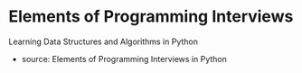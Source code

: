 # Elements of Programming Interviews 
Learning Data Structures and Algorithms in Python
- source: Elements of Programming Interviews in Python
